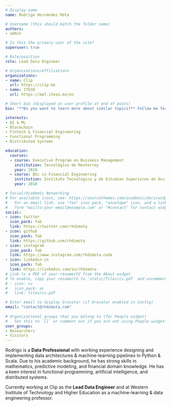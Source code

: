 ```yaml
---
# Display name
name: Rodrigo Hernández Mota 

# Username (this should match the folder name)
authors:
- admin

# Is this the primary user of the site?
superuser: true

# Role/position
role: Lead Data Engineer

# Organizations/Affiliations
organizations:
- name: Clip
  url: https://clip.mx
- name: ITESO
  url: https://maf.iteso.mx/en

# Short bio (displayed in user profile at end of posts)
bio: "**Do you want to learn more about similar topics?** Follow me for more content."

interests:
- AI & ML
- Blockchain
- Fintech & Financial Engineering
- Functional Programming
- Distributed Systems

education:
  courses:
  - course: Executive Program on Business Management
    institution: Tecnológico de Monterrey
    year: 2019
  - course: BSc in Financial Engineering
    institution: Instituto Tecnológico y de Estudios Superiores de Occidente
    year: 2018

# Social/Academic Networking
# For available icons, see: https://sourcethemes.com/academic/docs/widgets/#icons
#   For an email link, use "fas" icon pack, "envelope" icon, and a link in the
#   form "mailto:your-email@example.com" or "#contact" for contact widget.
social:
- icon: twitter
  icon_pack: fab
  link: https://twitter.com/rhdzmota
- icon: github
  icon_pack: fab
  link: https://github.com/rhdzmota
- icon: instagram
  icon_pack: fab
  link: https://www.instagram.com/rhdzmota.code
- icon: linkedin-in
  icon_pack: fab
  link: https://linkedin.com/in/rhdzmota
# Link to a PDF of your resume/CV from the About widget.
# To enable, copy your resume/CV to `static/files/cv.pdf` and uncomment the lines below.  
# - icon: cv
#   icon_pack: ai
#   link: files/cv.pdf

# Enter email to display Gravatar (if Gravatar enabled in Config)
email: "contact@rhdzmota.com"
  
# Organizational groups that you belong to (for People widget)
#   Set this to `[]` or comment out if you are not using People widget.  
user_groups:
- Researchers
- Visitors
---
```


Rodrigo is a **Data Professional** with working experience designing and implementing data architectures & machine-learning pipelines in Python & Scala. Due to his academic background, he has strong skills in mathematics, predictive modeling, and financial domain knowledge. He has a keen interest in functional programming, artificial intelligence, and distributed systems. 

Currently working at Clip as the **Lead Data Engineer** and at Western Institute of Technology and Higher Education as a machine-learning & data engineering professor. 
